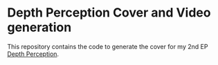 # Depth Perception Cover and Video generation

This repository contains the code to generate the cover for my 2nd EP 
[Depth Perception](https://www.therustmusic.net/releases/acidsepp-depth-perception).

